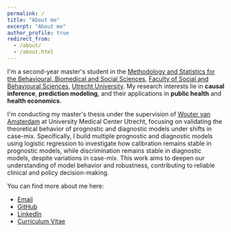 ```yaml
---
permalink: /
title: "About me"
excerpt: "About me"
author_profile: true
redirect_from: 
  - /about/
  - /about.html
---
```


I'm a second-year master's student in the [Methodology and Statistics for the Behavioural, Biomedical and Social Sciences](https://www.uu.nl/en/masters/methodology-and-statistics-behavioural-biomedical-and-social-sciences), [Faculty of Social and Behavioural Sciences](https://www.uu.nl/en/organisation/faculty-of-social-and-behavioural-sciences), [Utrecht University](https://www.uu.nl/en). My research interests lie in **causal inference**, **prediction modeling**, and their applications in **public health** and **health economics**.

I'm conducting my master's thesis under the supervision of [Wouter van Amsterdam](https://wvanamsterdam.com/) at University Medical Center Utrecht, focusing on validating the theoretical behavior of prognostic and diagnostic models under shifts in case-mix. Specifically, I build multiple prognostic and diagnostic models using logistic regression to investigate how calibration remains stable in prognostic models, while discrimination remains stable in diagnostic models, despite variations in case-mix. This work aims to deepen our understanding of model behavior and robustness, contributing to reliable clinical and policy decision-making.


You can find more about me here:
- [Email](mailto:s.li8@students.uu.nl)
- [GitHub](https://github.com/sli2000)
- [LinkedIn](https://www.linkedin.com/in/su-li-6ab066287/)
- [Curriculum Vitae](../assets/Curriculum_Vitae.pdf)
